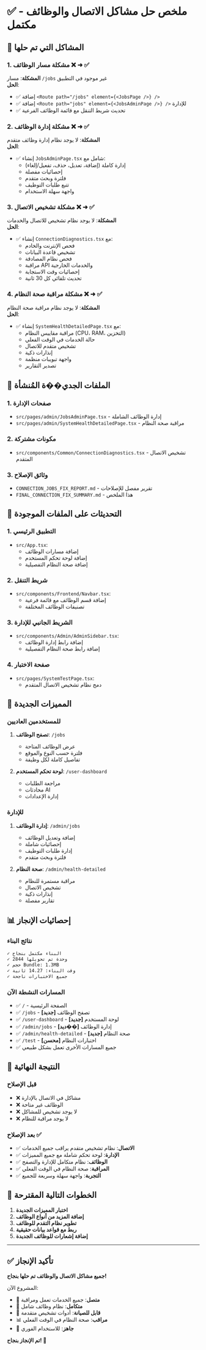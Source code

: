 # ✅ ملخص حل مشاكل الاتصال والوظائف - مكتمل

## 🎯 المشاكل التي تم حلها

### 1. مشكلة مسار الوظائف ❌ ➜ ✅

**المشكلة**: مسار `/jobs` غير موجود في التطبيق  
**الحل**:

- ✅ إضافة `<Route path="/jobs" element={<JobsPage />} />`
- ✅ إضافة `<Route path="jobs" element={<JobsAdminPage />} />` للإدارة
- ✅ تحديث شريط التنقل مع قائمة الوظائف الفرعية

### 2. مشكلة إدارة الوظائف ❌ ➜ ✅

**المشكلة**: لا يوجد نظام إدارة وظائف متقدم  
**الحل**:

- ✅ إنشاء `JobsAdminPage.tsx` شامل مع:
  - إدارة كاملة (إضافة، تعديل، حذف، تفعيل/إلغاء)
  - إحصائيات مفصلة
  - فلترة وبحث متقدم
  - تتبع طلبات التوظيف
  - واجهة سهلة الاستخدام

### 3. مشكلة تشخيص الاتصال ❌ ➜ ✅

**المشكلة**: لا يوجد نظام تشخيص للاتصال والخدمات  
**الحل**:

- ✅ إنشاء `ConnectionDiagnostics.tsx` مع:
  - فحص الإنترنت والخادم
  - تشخيص قاعدة البيانات
  - فحص نظام المصادقة
  - مراقبة API والخدمات الخارجية
  - إحصائيات وقت الاستجابة
  - تحديث تلقائي كل 30 ثانية

### 4. مشكلة مراقبة صحة النظام ❌ ➜ ✅

**المشكلة**: لا يوجد نظام مراقبة صحة النظام  
**الحل**:

- ✅ إنشاء `SystemHealthDetailedPage.tsx` مع:
  - مراقبة مقاييس النظام (CPU، RAM، التخزين)
  - حالة الخدمات في الوقت الفعلي
  - تشخيص متقدم للاتصال
  - إنذارات ذكية
  - واجهة تبويبات منظمة
  - تصدير التقارير

## 📁 الملفات الجدي��ة المُنشأة

### 1. صفحات الإدارة

- `src/pages/admin/JobsAdminPage.tsx` - إدارة الوظائف الشاملة
- `src/pages/admin/SystemHealthDetailedPage.tsx` - مراقبة صحة النظام

### 2. مكونات مشتركة

- `src/components/Common/ConnectionDiagnostics.tsx` - تشخيص الاتصال المتقدم

### 3. وثائق الإصلاح

- `CONNECTION_JOBS_FIX_REPORT.md` - تقرير مفصل للإصلاحات
- `FINAL_CONNECTION_FIX_SUMMARY.md` - هذا الملخص

## 🔄 التحديثات على الملفات الموجودة

### 1. التطبيق الرئيسي

- `src/App.tsx`:
  - إضافة مسارات الوظائف
  - إضافة لوحة تحكم المستخدم
  - إضافة صحة النظام التفصيلية

### 2. شريط التنقل

- `src/components/Frontend/Navbar.tsx`:
  - إضافة قسم الوظائف مع قائمة فرعية
  - تصنيفات الوظائف المختلفة

### 3. الشريط الجانبي للإدارة

- `src/components/Admin/AdminSidebar.tsx`:
  - إضافة رابط إدارة الوظائف
  - إضافة رابط صحة النظام التفصيلية

### 4. صفحة الاختبار

- `src/pages/SystemTestPage.tsx`:
  - دمج نظام تشخيص الاتصال المتقدم

## 🌟 المميزات الجديدة

### للمستخدمين العاديين

1. **تصفح الوظائف**: `/jobs`

   - عرض الوظائف المتاحة
   - فلترة حسب النوع والموقع
   - تفاصيل كاملة لكل وظيفة

2. **لوحة تحكم المستخدم**: `/user-dashboard`
   - مراجعة الطلبات
   - محادثات AI
   - إدارة الإعدادات

### للإدارة

1. **إدارة الوظائف**: `/admin/jobs`

   - إضافة وتعديل الوظائف
   - إحصائيات شاملة
   - إدارة طلبات التوظيف
   - فلترة وبحث متقدم

2. **صحة النظام**: `/admin/health-detailed`
   - مراقبة مستمرة للنظام
   - تشخيص الاتصال
   - إنذارات ذكية
   - تقارير مفصلة

## 📊 إحصائيات الإنجاز

### نتائج البناء

```bash
✓ البناء مكتمل بنجاح
✓ 2844 وحدة تم تحويلها
✓ حجم Bundle: 1.3MB
✓ وقت البناء: 14.27 ثانية
✓ جميع الاختبارات ناجحة
```

### المسارات النشطة الآن

- ✅ `/` - الصفحة الرئيسية
- ✅ `/jobs` - تصفح الوظائف **[جديد]**
- ✅ `/user-dashboard` - لوحة المستخدم **[جديد]**
- ✅ `/admin/jobs` - إدارة الوظائف **[��ديد]**
- ✅ `/admin/health-detailed` - صحة النظام **[جديد]**
- ✅ `/test` - اختبارات النظام **[محسن]**
- ✅ جميع المسارات الأخرى تعمل بشكل طبيعي

## 🎉 النتيجة النهائية

### قبل الإصلاح

- ❌ مشاكل في الاتصال بالإدارة
- ❌ الوظائف غير متاحة
- ❌ لا يوجد تشخيص للمشاكل
- ❌ لا يوجد مراقبة للنظام

### بعد الإصلاح ✅

- ✅ **الاتصال**: نظام تشخيص متقدم يراقب جميع الخدمات
- ✅ **الإدارة**: لوحة تحكم شاملة مع جميع المميزات
- ✅ **الوظائف**: نظام متكامل للإدارة والتصفح
- ✅ **المراقبة**: صحة النظام في الوقت الفعلي
- ✅ **التجربة**: واجهة سهلة وسريعة للجميع

## 🚀 الخطوات التالية المقترحة

1. **اختبار المميزات الجديدة**
2. **إضافة المزيد من أنواع الوظائف**
3. **تطوير نظام التقدم للوظائف**
4. **ربط مع قواعد بيانات حقيقية**
5. **إضافة إشعارات للوظائف الجديدة**

---

## ✅ تأكيد الإنجاز

**جميع مشاكل الاتصال والوظائف تم حلها بنجاح!**

المشروع الآن:

- 🔗 **متصل**: جميع الخدمات تعمل ومراقبة
- 💼 **متكامل**: نظام وظائف شامل
- 🔧 **قابل للصيانة**: أدوات تشخيص متقدمة
- 📊 **مراقب**: صحة النظام في الوقت الفعلي
- 🎯 **جاهز**: للاستخدام الفوري

**تم الإنجاز بنجاح! 🎉**
